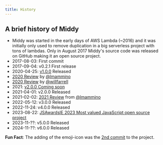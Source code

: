 ```yaml
---
title: History
---
```


## A brief history of Middy

- Middy was started in the early days of AWS Lambda (~2016) and it was initially only used to remove duplication in a big serverless project with tons of lambdas. Only in August 2017 Middy's source code was released on GitHub making it an open source project.
- 2017-08-03: First commit
- 2017-09-04: v0.2.1 First release
- 2020-04-25: [v1.0.0](https://loige.co/middy-1-is-here/) Released
- [2020 Review](https://loige.co/2020-a-year-in-review/#middy) by [@lmammino](https://github.com/lmammino)
- [2020 Review](https://github.com/middyjs/middy/issues/590) by [@willfarrell](https://github.com/willfarrell)
- 2021: [v2.0.0 Coming soon](https://github.com/middyjs/middy/issues/585)
- 2021-04-01: v2.0.0 Released
- 2021-02-02: [2021 Review](https://loige.co/2021-a-year-in-review#middy) from [@lmammino](https://github.com/lmammino)
- 2022-05-12: v3.0.0 Released
- 2022-11-24: v4.0.0 Released
- 2023-08-22: [JSAwardsIE 2023 Most valued JavaScript open source project](https://www.linkedin.com/posts/jsdayie_javascript-nodejs-activity-7099445347520757760-hsUQ)
- 2023-11-??: v5.0.0 Released
- 2024-11-??: v6.0.0 Released

**Fun Fact**: The adding of the emoji-icon was the [2nd commit](https://github.com/middyjs/middy/commit/a0acf430bb72f6f6f604e38cfd8a571912b6b4d7) to the project.
